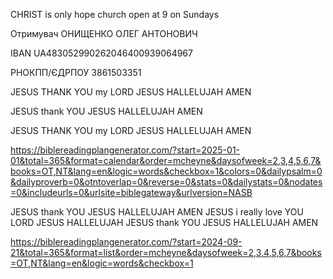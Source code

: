 CHRIST is only hope church open at 9 on Sundays

Отримувач
ОНИЩЕНКО ОЛЕГ АНТОНОВИЧ

IBAN
UA483052990262046400939064967

РНОКПП/ЄДРПОУ
3861503351

JESUS THANK YOU my LORD JESUS HALLELUJAH
AMEN

JESUS thank YOU JESUS HALLELUJAH
AMEN

JESUS THANK YOU my LORD JESUS
HALLELUJAH AMEN

https://biblereadingplangenerator.com/?start=2025-01-01&total=365&format=calendar&order=mcheyne&daysofweek=2,3,4,5,6,7&books=OT,NT&lang=en&logic=words&checkbox=1&colors=0&dailypsalm=0&dailyproverb=0&otntoverlap=0&reverse=0&stats=0&dailystats=0&nodates=0&includeurls=0&urlsite=biblegateway&urlversion=NASB

JESUS thank YOU JESUS HALLELUJAH 
AMEN
JESUS i really love YOU LORD JESUS 
HALLELUJAH JESUS thank YOU JESUS HALLELUJAH 
AMEN

https://biblereadingplangenerator.com/?start=2024-09-21&total=365&format=list&order=mcheyne&daysofweek=2,3,4,5,6,7&books=OT,NT&lang=en&logic=words&checkbox=1

